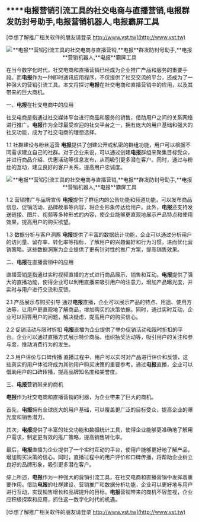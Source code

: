 ## ****电报**营销引流工具的社交电商与直播营销,**电报**群发防封号助手,**电报**营销机器人,**电报**霸屏工具**

[😍想了解推广相关软件的朋友请登录 http://www.vst.tw](http://www.vst.tw)

 <center><img src="https://vst.tw/MP4/tuiguang/png/5.png" alt="**电报**营销引流工具的社交电商与直播营销,**电报**群发防封号助手,**电报**营销机器人,**电报**霸屏工具"></center>

在当今数字化时代，社交电商和直播营销已经成为企业推广产品和服务的重要手段。而**电报**作为一种即时通讯应用程序，不仅提供了社交交流的平台，还成为了一种强大的营销引流工具。本文将探讨**电报**在社交电商和直播营销中的应用，以及其带来的巨大商机。

一、**电报**在社交电商中的应用

社交电商是指通过社交媒体平台进行商品和服务的销售，借助用户之间的关系网络进行推广。**电报**作为全球最受欢迎的社交平台之一，拥有庞大的用户基础和强大的社交功能，成为了社交电商的理想选择。

1.1 社群建设与粉丝运营
**电报**提供了创建公开或私密的群组功能，用户可以根据不同需求建立自己的社群。对于企业来说，可以通过创建**电报**群组来聚集目标受众，并进行商品介绍、优惠活动等信息发布，从而吸引更多潜在客户。同时，通过与粉丝的互动，建立良好的客户关系，提高用户忠诚度。

 <center><img src="https://vst.tw/MP4/tuiguang/png/5.png" alt="**电报**营销引流工具的社交电商与直播营销,**电报**群发防封号助手,**电报**营销机器人,**电报**霸屏工具"></center>

1.2 营销推广与品牌宣传
**电报**提供了群组内的公告功能和频道功能，可以发布商品信息、促销活动、品牌故事等内容，将企业形象传达给用户。此外，**电报**还支持发送链接、图片、视频等多种形式的内容，使企业能够更直观地展示产品特点和使用效果，提高用户的购买欲望。

1.3 数据分析与客户洞察
**电报**提供了丰富的数据统计功能，企业可以通过分析用户的访问量、留存率、转化率等指标，了解用户的兴趣偏好和行为习惯，进而优化营销策略。这些数据洞察为企业提供了更有针对性的推广方案，提高销售效果。

二、**电报**在直播营销中的应用

直播营销是指通过实时视频直播的方式进行商品展示、销售和互动。**电报**提供了强大的直播功能，使得企业可以利用直播来吸引用户的注意力，增加产品曝光度，并实时与用户进行交流和反馈。

2.1 产品展示与购买引导
通过**电报**直播，企业可以展示产品的特点、用途、使用方法等，让用户更直观地了解商品，增加购买的决策依据。同时，通过实时互动，企业可以回答用户的问题，解决疑虑，提高用户的购买信心。

2.2 促销活动与限时折扣
**电报**直播为企业提供了举办促销活动和限时折扣的平台。企业可以通过直播方式展示特价商品、组织抽奖活动等，吸引用户的关注和参与度，推动消费行为的发生。

2.3 用户评价与口碑传播
直播过程中，用户可以实时对产品进行评价和反馈，这些真实的用户体验将成为其他用户购买决策的重要参考。通过**电报**直播，企业可以借助用户的口碑传播，提高品牌知名度和美誉度。

三、**电报**营销带来的商机

**电报**作为社交电商和直播营销的利器，为企业带来了巨大的商机。

首先，**电报**拥有全球庞大的用户基础，可以覆盖更广泛的目标受众，提高企业的曝光度和销售潜力。

其次，**电报**提供了丰富的社交功能和数据统计工具，使得企业能够更准确地了解用户需求，制定更有效的推广策略，提高销售转化率。

最后，**电报**直播为企业提供了一个实时互动的平台，使用户能够更好地了解产品，增加购买决策的信心。同时，直播过程中的用户评价和口碑传播，将帮助企业树立良好的品牌形象，吸引更多潜在客户。

综上所述，**电报**作为一种强大的营销引流工具，在社交电商和直播营销中发挥着重要作用。借助**电报**的社群建设、营销推广和数据分析功能，企业可以更好地与用户进行互动，实现销售增长和品牌提升的目标。**电报**营销带来的商机不容忽视，企业应积极探索和应用，抓住这一数字化时代的机遇。

[😍想了解推广相关软件的朋友请登录 http://www.vst.tw](http://www.vst.tw)



